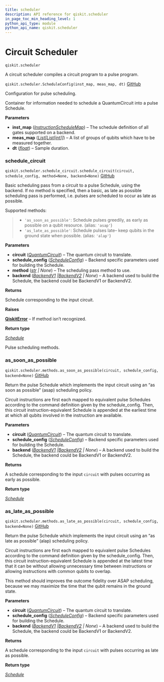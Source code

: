 ```yaml
---
title: scheduler
description: API reference for qiskit.scheduler
in_page_toc_min_heading_level: 1
python_api_type: module
python_api_name: qiskit.scheduler
---
```


<span id="module-qiskit.scheduler" />

<span id="qiskit-scheduler" />

<span id="circuit-scheduler-qiskit-scheduler" />

# Circuit Scheduler

<span id="module-qiskit.scheduler" />

`qiskit.scheduler`

A circuit scheduler compiles a circuit program to a pulse program.

<span id="qiskit.scheduler.ScheduleConfig" />

`qiskit.scheduler.ScheduleConfig(inst_map, meas_map, dt)` [GitHub](https://github.com/qiskit/qiskit/tree/stable/0.46/qiskit/scheduler/config.py "view source code")

Configuration for pulse scheduling.

Container for information needed to schedule a QuantumCircuit into a pulse Schedule.

**Parameters**

*   **inst\_map** ([*InstructionScheduleMap*](qiskit.pulse.InstructionScheduleMap "qiskit.pulse.instruction_schedule_map.InstructionScheduleMap")) – The schedule definition of all gates supported on a backend.
*   **meas\_map** ([*List*](https://docs.python.org/3/library/typing.html#typing.List "(in Python v3.12)")*\[*[*List*](https://docs.python.org/3/library/typing.html#typing.List "(in Python v3.12)")*\[*[*int*](https://docs.python.org/3/library/functions.html#int "(in Python v3.12)")*]]*) – A list of groups of qubits which have to be measured together.
*   **dt** ([*float*](https://docs.python.org/3/library/functions.html#float "(in Python v3.12)")) – Sample duration.

### schedule\_circuit

<span id="qiskit.scheduler.schedule_circuit.schedule_circuit" />

`qiskit.scheduler.schedule_circuit.schedule_circuit(circuit, schedule_config, method=None, backend=None)` [GitHub](https://github.com/qiskit/qiskit/tree/stable/0.46/qiskit/scheduler/schedule_circuit.py "view source code")

Basic scheduling pass from a circuit to a pulse Schedule, using the backend. If no method is specified, then a basic, as late as possible scheduling pass is performed, i.e. pulses are scheduled to occur as late as possible.

Supported methods:

> *   `'as_soon_as_possible'`: Schedule pulses greedily, as early as possible on a qubit resource. (alias: `'asap'`)
> *   `'as_late_as_possible'`: Schedule pulses late– keep qubits in the ground state when possible. (alias: `'alap'`)

**Parameters**

*   **circuit** ([*QuantumCircuit*](qiskit.circuit.QuantumCircuit "qiskit.circuit.quantumcircuit.QuantumCircuit")) – The quantum circuit to translate.
*   **schedule\_config** ([*ScheduleConfig*](#qiskit.scheduler.ScheduleConfig "qiskit.scheduler.config.ScheduleConfig")) – Backend specific parameters used for building the Schedule.
*   **method** ([*str*](https://docs.python.org/3/library/stdtypes.html#str "(in Python v3.12)") *| None*) – The scheduling pass method to use.
*   **backend** ([*BackendV1*](qiskit.providers.BackendV1 "qiskit.providers.backend.BackendV1")  *|*[*BackendV2*](qiskit.providers.BackendV2 "qiskit.providers.backend.BackendV2") *| None*) – A backend used to build the Schedule, the backend could be BackendV1 or BackendV2.

**Returns**

Schedule corresponding to the input circuit.

**Raises**

[**QiskitError**](exceptions#qiskit.exceptions.QiskitError "qiskit.exceptions.QiskitError") – If method isn’t recognized.

**Return type**

[*Schedule*](qiskit.pulse.Schedule "qiskit.pulse.schedule.Schedule")

<span id="module-qiskit.scheduler.methods" />

Pulse scheduling methods.

### as\_soon\_as\_possible

<span id="qiskit.scheduler.methods.as_soon_as_possible" />

`qiskit.scheduler.methods.as_soon_as_possible(circuit, schedule_config, backend=None)` [GitHub](https://github.com/qiskit/qiskit/tree/stable/0.46/qiskit/scheduler/methods/basic.py "view source code")

Return the pulse Schedule which implements the input circuit using an “as soon as possible” (asap) scheduling policy.

Circuit instructions are first each mapped to equivalent pulse Schedules according to the command definition given by the schedule\_config. Then, this circuit instruction-equivalent Schedule is appended at the earliest time at which all qubits involved in the instruction are available.

**Parameters**

*   **circuit** ([*QuantumCircuit*](qiskit.circuit.QuantumCircuit "qiskit.circuit.quantumcircuit.QuantumCircuit")) – The quantum circuit to translate.
*   **schedule\_config** ([*ScheduleConfig*](#qiskit.scheduler.ScheduleConfig "qiskit.scheduler.config.ScheduleConfig")) – Backend specific parameters used for building the Schedule.
*   **backend** ([*BackendV1*](qiskit.providers.BackendV1 "qiskit.providers.backend.BackendV1")  *|*[*BackendV2*](qiskit.providers.BackendV2 "qiskit.providers.backend.BackendV2") *| None*) – A backend used to build the Schedule, the backend could be BackendV1 or BackendV2.

**Returns**

A schedule corresponding to the input `circuit` with pulses occurring as early as possible.

**Return type**

[*Schedule*](qiskit.pulse.Schedule "qiskit.pulse.schedule.Schedule")

### as\_late\_as\_possible

<span id="qiskit.scheduler.methods.as_late_as_possible" />

`qiskit.scheduler.methods.as_late_as_possible(circuit, schedule_config, backend=None)` [GitHub](https://github.com/qiskit/qiskit/tree/stable/0.46/qiskit/scheduler/methods/basic.py "view source code")

Return the pulse Schedule which implements the input circuit using an “as late as possible” (alap) scheduling policy.

Circuit instructions are first each mapped to equivalent pulse Schedules according to the command definition given by the schedule\_config. Then, this circuit instruction-equivalent Schedule is appended at the latest time that it can be without allowing unnecessary time between instructions or allowing instructions with common qubits to overlap.

This method should improves the outcome fidelity over ASAP scheduling, because we may maximize the time that the qubit remains in the ground state.

**Parameters**

*   **circuit** ([*QuantumCircuit*](qiskit.circuit.QuantumCircuit "qiskit.circuit.quantumcircuit.QuantumCircuit")) – The quantum circuit to translate.
*   **schedule\_config** ([*ScheduleConfig*](#qiskit.scheduler.ScheduleConfig "qiskit.scheduler.config.ScheduleConfig")) – Backend specific parameters used for building the Schedule.
*   **backend** ([*BackendV1*](qiskit.providers.BackendV1 "qiskit.providers.backend.BackendV1")  *|*[*BackendV2*](qiskit.providers.BackendV2 "qiskit.providers.backend.BackendV2") *| None*) – A backend used to build the Schedule, the backend could be BackendV1 or BackendV2.

**Returns**

A schedule corresponding to the input `circuit` with pulses occurring as late as possible.

**Return type**

[*Schedule*](qiskit.pulse.Schedule "qiskit.pulse.schedule.Schedule")

